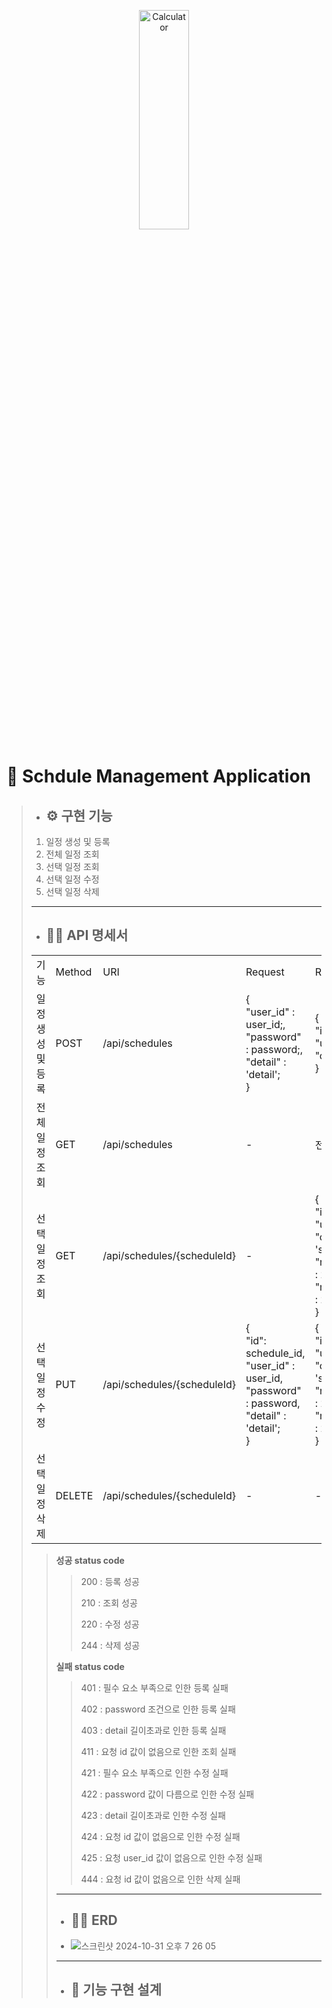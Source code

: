 <p align="center">
<img src="https://cdn.imweb.me/thumbnail/20231120/9b1551ea109cf.png" width="40%" height="30%" title="px(픽셀) 크기 설정" alt="Calculator"></img>
</p>

# 📌 Schdule Management Application

>- ## ⚙ 구현 기능
>1. 일정 생성 및 등록
>2. 전체 일정 조회
>3. 선택 일정 조회
>4. 선택 일정 수정
>5. 선택 일정 삭제
>---
>- ## 👷‍♂️ API 명세서
> <table style="border: 2px;" align="center">
  <tr>
    <td> 기능</td>
    <td> Method </td>
    <td> URI </td>
    <td> Request </td>
    <td> Responese </td>
    <td> StatusCode </td>
  </tr><tr>
    <td > 일정 생성 및 등록 </td>
    <td > POST </td>
    <td > /api/schedules </td>
    <td > 
      {<br>
        "user_id" : user_id;,<br>
        "password" : password;,<br>
        "detail" : 'detail';
      <br>}
    </td>
    <td > 
      {<br>
        "id": schedule_id, <br>
        "user_id" : user_id,<br>
        "detail" : 'detail';<br>
      }
    </td>
    <td > 
      2xx : 성공<br> 
      4xx : 실패<br> 
    </td>
  </tr><tr>
    <td > 전체 일정 조회 </td>
    <td > GET </td>
    <td > /api/schedules </td>
    <td > - </td>
    <td > 전체 응답 정보 </td>
    <td > 
      2xx : 성공<br> 
      4xx : 실패<br>
    </td>
  </tr><tr>
    <td > 선택 일정 조회 </td>
    <td > GET </td>
    <td > /api/schedules/{scheduleId} </td>
    <td > - </td>
    <td > 
      {<br>
        "id" : schedule_id ,<br>
        "user_id" : user_id ,<br>
        "detail" : 'schedule_detail',<br>
        "registration_date" : 202x-xx-xx,<br>
        "modification_date" : 202x-xx-xx<br>
      }
    </td>
    <td > 
      2xx : 성공<br> 
      4xx : 실패<br>
    </td>
  </tr><tr>
    <td > 선택 일정 수정 </td>
    <td > PUT </td>
    <td > /api/schedules/{scheduleId} </td>
    <td > 
      {<br>
        "id": schedule_id, <br>
        "user_id" : user_id,<br>
        "password" : password,<br>
        "detail" : 'detail';<br>
      } 
    </td>
    <td >
      {<br>
        "id" : schedule_id ,<br>
        "user_id" : user_id ,<br>
        "detail" : 'schedule_detail',<br>
        "registration_date" : 202x-xx-xx,<br>
        "modification_date" : 202x-xx-xx<br>
      }
    </td>
    <td >
      2xx : 성공<br> 
      4xx : 실패<br></td>
    </td>
  </tr><tr>
    <td > 선택 일정 삭제 </td>
    <td > DELETE </td>
    <td > /api/schedules/{scheduleId} </td>
    <td > - </td>
    <td > - </td>
    <td > 
      2xx : 성공<br> 
      4xx : 실패<br></td>
    </tr>
</table>

> **성공 status code**
>
> >200  :   등록 성공
> >
> >210  :   조회 성공
> >
> >220  :   수정 성공
> >
> >244  :   삭제 성공
> 
> **실패 status code**
> 
> >401 : 필수 요소 부족으로 인한 등록 실패
> >
> >402 : password 조건으로 인한 등록 실패
> >
> >403 : detail 길이초과로 인한 등록 실패
> >
> >411 : 요청 id 값이 없음으로 인한 조회 실패
> >
> >421 : 필수 요소 부족으로 인한 수정 실패
> >
> >422 : password 값이 다름으로 인한 수정 실패
> >
> >423 : detail 길이초과로 인한 수정 실패
> >
> >424 : 요청 id 값이 없음으로 인한 수정 실패
> >
> >425 : 요청 user_id 값이 없음으로 인한 수정 실패
> >
> >444 : 요청 id 값이 없음으로 인한 삭제 실패
>
>---
>- ## 👷‍♂️ ERD
>- ![스크린샷 2024-10-31 오후 7 26 05](https://github.com/user-attachments/assets/f3bbbed3-4b35-462d-9d43-05d4d20a9dc0)
>---
> - ## 🔧 기능 구현 설계
>> 
>> 




